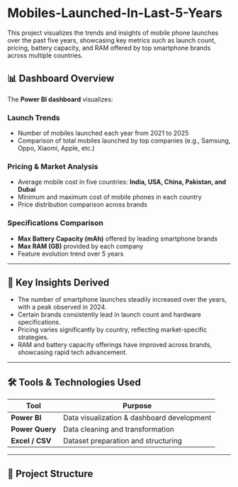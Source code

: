 # Mobiles-Launched-In-Last-5-Years
This project visualizes the trends and insights of mobile phone launches over the past five years, showcasing key metrics such as launch count, pricing, battery capacity, and RAM offered by top smartphone brands across multiple countries.

## 📊 Dashboard Overview

The **Power BI dashboard** visualizes:

### **Launch Trends**
- Number of mobiles launched each year from 2021 to 2025
- Comparison of total mobiles launched by top companies (e.g., Samsung, Oppo, Xiaomi, Apple, etc.)

### **Pricing & Market Analysis**
- Average mobile cost in five countries: **India, USA, China, Pakistan, and Dubai**
- Minimum and maximum cost of mobile phones in each country
- Price distribution comparison across brands

### **Specifications Comparison**
- **Max Battery Capacity (mAh)** offered by leading smartphone brands
- **Max RAM (GB)** provided by each company
- Feature evolution trend over 5 years

---

## 🧠 Key Insights Derived

- The number of smartphone launches steadily increased over the years, with a peak observed in 2024.
- Certain brands consistently lead in launch count and hardware specifications.
- Pricing varies significantly by country, reflecting market-specific strategies.
- RAM and battery capacity offerings have improved across brands, showcasing rapid tech advancement.

---

## 🛠️ Tools & Technologies Used

| Tool | Purpose |
|------|----------|
| **Power BI** | Data visualization & dashboard development |
| **Power Query** | Data cleaning and transformation |
| **Excel / CSV** | Dataset preparation and structuring |

---

## 📂 Project Structure

